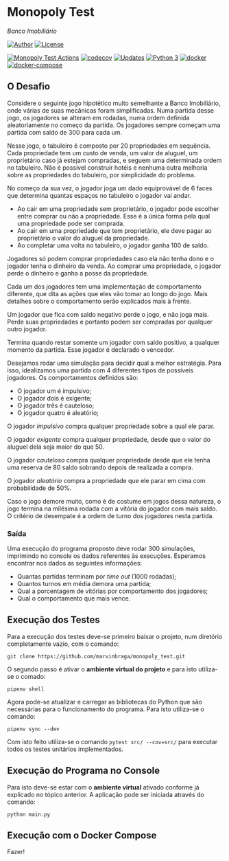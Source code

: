 # Monopoly Test
_Banco Imobiliário_

[![Author](https://img.shields.io/badge/author-Marcus%20Vinicius%20Braga-blue.svg)](https://www.linkedin.com/in/marvinbraga/)
[![License](https://img.shields.io/badge/license-AGLP3-green.svg)](https://github.com/marvinbraga/monopoly_test/blob/master/LICENSE)

[![Monopoly Test Actions](https://github.com/marvinbraga/monopoly_test/actions/workflows/pythonapp.yml/badge.svg)](https://github.com/marvinbraga/monopoly_test/actions/workflows/pythonapp.yml)
[![codecov](https://codecov.io/gh/marvinbraga/monopoly_test/branch/master/graph/badge.svg?token=SARFBO5SIQ)](https://codecov.io/gh/marvinbraga/monopoly_test)
[![Updates](https://pyup.io/repos/github/marvinbraga/monopoly_test/shield.svg)](https://pyup.io/repos/github/marvinbraga/monopoly_test/)
[![Python 3](https://pyup.io/repos/github/marvinbraga/monopoly_test/python-3-shield.svg)](https://pyup.io/repos/github/marvinbraga/monopoly_test/)
[![docker](https://img.shields.io/badge/docker-fail-red.svg)]()
[![docker-compose](https://img.shields.io/badge/docker%20compose-fail-red.svg)]()

## O Desafio

Considere o seguinte jogo hipotético muito semelhante a Banco Imobiliário, onde várias de suas mecânicas
foram simplificadas. Numa partida desse jogo, os jogadores se alteram em rodadas, numa ordem definida
aleatoriamente no começo da partida. Os jogadores sempre começam uma partida com saldo de 300 para
cada um.

Nesse jogo, o tabuleiro é composto por 20 propriedades em sequência. Cada propriedade tem um custo de
venda, um valor de aluguel, um proprietário caso já estejam compradas, e seguem uma determinada ordem no
tabuleiro. Não é possível construir hotéis e nenhuma outra melhoria sobre as propriedades do tabuleiro, por
simplicidade do problema.

No começo da sua vez, o jogador joga um dado equiprovável de 6 faces que determina quantas espaços no
tabuleiro o jogador vai andar.

- Ao cair em uma propriedade sem proprietário, o jogador pode escolher entre comprar ou não a
propriedade. Esse é a única forma pela qual uma propriedade pode ser comprada.
- Ao cair em uma propriedade que tem proprietário, ele deve pagar ao proprietário o valor do aluguel da
propriedade.
- Ao completar uma volta no tabuleiro, o jogador ganha 100 de saldo.

Jogadores só podem comprar propriedades caso ela não tenha dono e o jogador tenha o dinheiro da venda.
Ao comprar uma propriedade, o jogador perde o dinheiro e ganha a posse da propriedade.

Cada um dos jogadores tem uma implementação de comportamento diferente, que dita as ações que eles
vão tomar ao longo do jogo. Mais detalhes sobre o comportamento serão explicados mais à frente.

Um jogador que fica com saldo negativo perde o jogo, e não joga mais. Perde suas propriedades e portanto
podem ser compradas por qualquer outro jogador.

Termina quando restar somente um jogador com saldo positivo, a qualquer momento da partida. Esse jogador
é declarado o vencedor.

Desejamos rodar uma simulação para decidir qual a melhor estratégia. Para isso, idealizamos uma partida
com 4 diferentes tipos de possíveis jogadores. Os comportamentos definidos são:

- O jogador um é impulsivo;
- O jogador dois é exigente;
- O jogador três é cauteloso;
- O jogador quatro é aleatório;

O jogador *impulsivo* compra qualquer propriedade sobre a qual ele parar.

O jogador *exigente* compra qualquer propriedade, desde que o valor do aluguel dela seja maior do que 50.

O jogador *cauteloso* compra qualquer propriedade desde que ele tenha uma reserva de 80 saldo sobrando
depois de realizada a compra.

O jogador *aleatório* compra a propriedade que ele parar em cima com probabilidade de 50%.

Caso o jogo demore muito, como é de costume em jogos dessa natureza, o jogo termina na milésima rodada
com a vitória do jogador com mais saldo. O critério de desempate é a ordem de turno dos jogadores nesta
partida.

### Saída

Uma execução do programa proposto deve rodar 300 simulações, imprimindo no console os dados referentes
às execuções. Esperamos encontrar nos dados as seguintes informações:

- Quantas partidas terminam por *time out* (1000 rodadas);
- Quantos turnos em média demora uma partida;
- Qual a porcentagem de vitórias por comportamento dos jogadores;
- Qual o comportamento que mais vence.

## Execução dos Testes

Para a execução dos testes deve-se primeiro baixar o projeto, num diretório completamente vazio, com o comando:

`git clone https://github.com/marvinbraga/monopoly_test.git`

O segundo passo é ativar o **ambiente virtual do projeto** e para isto utiliza-se o comado:

`pipenv shell`

Agora pode-se atualizar e carregar as bibliotecas do Python que são necessárias para o funcionamento do programa. Para isto utiliza-se o comando:

`pipenv sync --dev`

Com isto feito utiliza-se o comando `pytest src/ --cov=src/` para executar todos os testes unitários implementados.

## Execução do Programa no Console

Para isto deve-se estar com o **ambiente virtual** ativado conforme já explicado no tópico anterior. 
A aplicação pode ser iniciada através do comando:

`python main.py`

## Execução com o Docker Compose 

Fazer!
